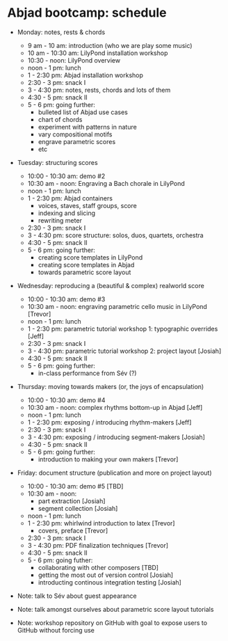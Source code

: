 Abjad bootcamp: schedule
========================

* Monday: notes, rests & chords
    * 9 am - 10 am: introduction (who we are play some music)
    * 10 am - 10:30 am: LilyPond installation workshop
    * 10:30 - noon: LilyPond overview
    * noon - 1 pm: lunch
    * 1 - 2:30 pm: Abjad installation workshop
    * 2:30 - 3 pm: snack I
    * 3 - 4:30 pm: notes, rests, chords and lots of them
    * 4:30  - 5 pm: snack II
    * 5 - 6 pm: going further:
        * bulleted list of Abjad use cases
        * chart of chords
        * experiment with patterns in nature
        * vary compositional motifs
        * engrave parametric scores
        * etc

* Tuesday: structuring scores
    * 10:00 - 10:30 am: demo #2
    * 10:30 am - noon: Engraving a Bach chorale in LilyPond
    * noon - 1 pm: lunch
    * 1 - 2:30 pm: Abjad containers
        * voices, staves, staff groups, score
        * indexing and slicing
        * rewriting meter
    * 2:30 - 3 pm: snack I
    * 3 - 4:30 pm: score structure: solos, duos, quartets, orchestra
    * 4:30  - 5 pm: snack II
    * 5 - 6 pm: going further:
        * creating score templates in LilyPond
        * creating score templates in Abjad 
        * towards parametric score layout

* Wednesday: reproducing a (beautiful & complex) realworld score
    * 10:00 - 10:30 am: demo #3
    * 10:30 am - noon: engraving parametric cello music in LilyPond [Trevor]
    * noon - 1 pm: lunch
    * 1 - 2:30 pm: parametric tutorial workshop 1: typographic overrides [Jeff]
    * 2:30 - 3 pm: snack I
    * 3 - 4:30 pm: parametric tutorial workshop 2: project layout [Josiah]
    * 4:30  - 5 pm: snack II
    * 5 - 6 pm: going further:
        * in-class performance from Sév (?)

* Thursday: moving towards makers (or, the joys of encapsulation)
    * 10:00 - 10:30 am: demo #4
    * 10:30 am - noon: complex rhythms bottom-up in Abjad [Jeff]
    * noon - 1 pm: lunch
    * 1 - 2:30 pm: exposing / introducing rhythm-makers [Jeff]
    * 2:30 - 3 pm: snack I
    * 3 - 4:30 pm: exposing / introducing segment-makers [Josiah]
    * 4:30  - 5 pm: snack II
    * 5 - 6 pm: going further:
        * introduction to making your own makers [Trevor]

* Friday: document structure (publication and more on project layout)
    * 10:00 - 10:30 am: demo #5 [TBD]
    * 10:30 am - noon:
        * part extraction [Josiah]
        * segment collection [Josiah]
    * noon - 1 pm: lunch
    * 1 - 2:30 pm: whirlwind introduction to latex [Trevor]
        * covers, preface [Trevor]
    * 2:30 - 3 pm: snack I
    * 3 - 4:30 pm: PDF finalization techniques [Trevor]
    * 4:30  - 5 pm: snack II
    * 5 - 6 pm: going futher:
        * collaborating with other composers [TBD]
        * getting the most out of version control [Josiah]
        * introducting continous integration testing [Josiah]

* Note: talk to Sév about guest appearance

* Note: talk amongst ourselves about parametric score layout tutorials

* Note: workshop repository on GitHub with goal to expose users to GitHub 
    without forcing use